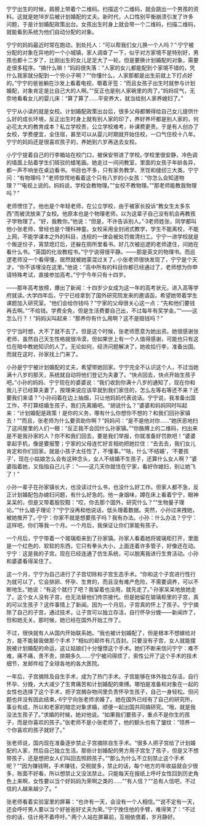 宁宁出生的时候，肩膀上带着个二维码。扫描这个二维码，就会跳出一个男孩的资料。这就是她18岁后被计划婚配的丈夫。新时代，人口性别平衡崩溃引发了许多问题，于是计划婚配政策出台。女孩出生时身上就会带一个二维码，扫描二维码，就能看到系统为他们自动分配的对象。

宁宁的妈妈最近时常在跑动，到处托人：“可以帮我们女儿换一个人吗？”·宁宁被分配的对象在异地的一个小城镇，家人调查了一下，似乎对方家境不是特别好，男孩也都十二岁了，比刚出生的女儿足足大了一轮。但是要换计划婚配的对象，需要走很多程序。“搞什么嘛！”妈妈很失落：“人家的女儿都能配到个家境不错的，凭什么我家就分配到一个穷小子啊？”“你懂什么，人家那都是出生前就上下打点好的。”宁宁的爸爸躺在沙发上看着电视，嚼着牙签：“而且女孩子出生时就参与计划婚配，对象肯定是比自己大的人啊。”“反正也是别人家碗里的肉了。”妈妈叹气，无奈地看看女儿的婴儿床：“算了算了……平安养大，就当给别人家养媳妇了。”

宁宁从小读的就是女校。计划婚配政策出台后，很多父母都懒得给自己女儿提供什么好的成长环境，反正出生时身上就有别人家的印了，养好养坏都是别人家的，何必花太大的教育成本？私立学校贵，公立学校难考，补课费更贵。于是有人创办了女校，学费便宜，全住宿，甚至可以从婴儿时期就开始住校，一口气住校十八年。宁宁的妈妈还是很喜欢孩子的，养她到六岁再送去女校。

小宁宁提着自己的行李箱站在校门口，被保安带进了学校。·学校里很安静，冷色调的墙面上贴着学生们斑驳的蜡笔画。她走过一间间教室，里面的女孩子年龄各异，都一声不响坐在桌边看书。书目也不多，只有家务教学、烹饪和缝纫三大类。宁宁问：“有物理吗？”老师惊愕地看着这个只有八岁的小女孩：“你怎么会知道物理？”“电视上说的。妈妈说，学校会教物理。”“女校不教物理。”“那老师能教我物理吗？”

老师愣住了。他也是个年轻老师，在公立学校，由于被家长投诉“教女生太多东西”而被流放来了女校。他原本也是个物理老师，以为这辈子自己没有机会再教孩子学物理了。“好，我教你。”他说：“但是，不许告诉别人。”·3老师姓张，同学都叫他小张老师，曾经也是个理科神童。女校采用全封闭式教学，学生不能离校，不能上网，不能学课本之外的科目，违规的一律会被处罚做清扫工。宁宁一进学校就是个叛逆份子，宵禁熄灯后，还躲在厕所里看书。好几次被巡逻的老师逮住，问她在看什么书。“英国的化妆教程书。”宁宁说得很平静。——那是英文的物理书。而巡逻老师没一个看得懂，居然就被她蒙混过关了。·小张老师很快发现了，宁宁是个天才。“你不该埋没在这里。”他说：“高中所有的科目你都已经通过了，老师想为你申请特殊考试，直接参加高考。”宁宁今年只有十四岁。

——那年高考放榜，爆出了新闻：十四岁少女成为这一年的高考状元，进入高等学府就读。·大学四年后，宁宁已经拿到了国外研究院发来的邀请函，希望她带着学生课题加入研究室。“他们会给你钱吗？”宁家的父母很关心这一点：“先和他们要钱再去啊。”“不给钱。学费全免，但是生活费要自己出，不过每年有奖学金。”“——这怎么行？！”妈妈尖叫起来：“那养你有什么用啊？这不是赔钱吗？”

宁宁当时想，大不了就不去了。但是这个时候，张老师愿意为她出资。她很感谢张老师，虽然自己天生性格就很冷漠，但如果世上有一个人值得感谢，可能也只有这位在暗中教她知识的人了。无论如何，经济问题解决了，她收拾行李，准备出国。而就在这时，孙家找上门来了。

小孙是宁宁被计划婚配的丈夫，希望带她回家。宁宁完全不认识这个人，不过当她满十八岁的那天，系统就自动将他们登记为夫妻了。“快点回去，快点开始生孩子吧。”小孙的妈妈、宁宁现在的婆婆说：“我们收到你满十八岁的通知了，现在你和我儿子已经算夫妻了，按理来说应该早就到我们家住的，怎么左等右等还不来？还要我们来请？”小孙闷着在边上抽烟，只让他妈妈代表说话。宁宁说，我准备出国工作，不打算结婚生孩子，我们先离婚吧。“胡说什么？”婆婆和妈妈同时叫起来：“计划婚配是政策！是你的义务，哪有什么你想你不想的？和我们回孙家镇去！”“而且，张老师为什么要资助你啊？”妈妈问：“是不是他对你……”她厌恶地扫了这间屋里的人们一眼：“反正我不会回什么孙家镇。”“你胳膊上的二维码，扫出来是不是我孙家的人？你不和我们回去，要是我们举报，你就准备好罚款吧！”婆婆拿起手机，像是要报警；宁家的父母连忙好言相劝把她拦住：“去去去，我们女儿肯定和你们回家。就是小孩子太任性了，不懂事。”“呿，什么‘不结婚’，‘不要孩子’，现在小姑娘怎么会有这种念头，女人不结婚不生孩子，还算什么女人啊？”婆婆指着她，又指指自己儿子：“——这几天你就住在宁家，看好你媳妇，别让她飞了！”

小孙一辈子在孙家镇长大，也没读过什么书，也没什么好工作。但家人都不急，反正计划婚配包办媳妇问题，有什么好急的。他一身烟味，蹲在床上看着宁宁，眼神呆呆的，但是又带着股狡黠：“哎，你去那个国外，研究什么？”“生物量子理论。”“什么娘子理论？”宁宁没再和他说话，低头理着数据。突然，小孙过来拽她，被她推开了。·宁宁：你家不就是想要孩子吗？我有办法。小孙：什么办法？宁宁：这样吧，你们等我一个月。一个月后，我保证让你们家能有孩子。

一个月后，宁宁带着一个玻璃柜来到了孙家镇。孙家人看着她将玻璃柜打开，里面是一个红色的、软软的东西，它只有拳头大小，上面连着许多管子，好像还在动。宁宁：这是我的子宫。现在已经连通了仿生系统，可以脱离我进行生育活动。小孙和婆婆看得呆住了。

这一个月，宁宁为自己进行了子宫切除和子宫生态手术。“你和这个子宫进行性行为就可以了，它会排卵、怀孕、生育的，而且没有难产危险，不需要调养，可以不断地生。”她说：“有这个就行了吧？我留着也没用，就先走了。”·孙家呆呆地放她走了。这个女人没有子宫，也无法替他们传宗接代。但是她留在玻璃柜里的子宫，真的可以生孩子？这件事情上了新闻。因为一个月后，子宫真的怀上了孩子。宁宁摘除了自己的子宫，通过技术，让子宫可以独立存活，自行怀孕分娩——新闻炸了，但和她无关。那时候，她已经在国外开始工作了。

不过，很快就有人从国内开始联系她。“我也被计划婚配了，但是根本不想嫁给对方，能不能替我做那个手术？”相似的邮件有几百封。只要没有子宫，女人就能摆脱被计划婚配的命运，这让姑娘们十分憧憬这个手术。她们不断来信问宁宁：难不难，痛不痛，贵不贵，排期多久……宁宁被问得烦了，索性公开了这个手术的技术细节，发邮件给了全球各地的各大医院。

一年后，子宫摘除及自生手术，成为了热门手术。子宫能够在体外独立存活，自行怀孕、分娩，大大减少了生育痛苦和计划婚配的束缚。哪怕是准备和对象在一起的女性也选择了这个手术，把子宫搁杂物间里负责怀孕生孩子，自己一身轻松。但问题也并没有因此结束。·6宁宁向张老师求婚了。她在国外已经有了自己的研究所，事业有成，所以和老家的暗恋对象求婚，顺便一起出国共同搞研究。“哦，就是我没法生孩子了。”求婚的时候，她对他说。“如果我们要孩子，重点不是你生的孩子，而是你喜欢的孩子。”张老师不是小张老师了，他的额头也有了皱纹：“领养一个你喜欢的孩子就好了。”

张老师说，国内现在准备逐步禁止子宫摘除自生手术。“很多人把子宫给了计划婚配的人家，然后自己独立生活。那些计划婚配的男方用子宫生了孩子，但是又不想带孩子，还是想把女人们叫回去照顾孩子。”“那么为什么不立刻禁止这个手术呢？”“因为赚钱啊，手术赚钱，交税就多，禁止的话，每个地方的年收益就会少很多，账面不好看，所以想禁止又没法禁止。只能每天在报纸上呼吁女性回到历史角色上来啊，女性要以当个好妈妈为荣啊之类的……”“有人信？”“总有人信吧，不过信的人越来越少了。“

张老师看着实验室里的屏幕：“也许有一天，会没有一个人相信。”“说不定有一天，还会呼吁男人要以当个好爸爸好丈夫为荣。”宁宁挽住他的手臂，难得笑了：“不过你的话，估计用不着呼吁。”·两个人站在屏幕前，互相依偎着，岁月静好。